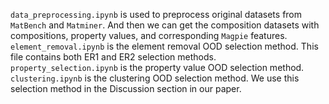 `data_preprocessing.ipynb` is used to preprocess original datasets from `MatBench` and `Matminer`. And then we can get the composition datasets with compositions, property values, and corresponding `Magpie` features. <br />
`element_removal.ipynb` is the element removal OOD selection method. This file contains both ER1 and ER2 selection methods. <br />
`property_selection.ipynb` is the property value OOD selection method.  <br />
`clustering.ipynb` is the clustering OOD selection method. We use this selection method in the Discussion section in our paper.
